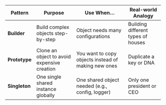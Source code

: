 | Pattern       | Purpose                                     | Use When…                                           | Real-world Analogy                 |
| ------------- | ------------------------------------------- | --------------------------------------------------- | ---------------------------------- |
| **Builder**   | Build complex objects step-by-step          | Object needs many configurations                    | Building different types of houses |
| **Prototype** | Clone an object to avoid expensive creation | You want to copy objects instead of making new ones | Duplicate a key or DNA             |
| **Singleton** | One single shared instance globally         | One shared object needed (e.g., config, logger)     | Only one president or CEO          |
